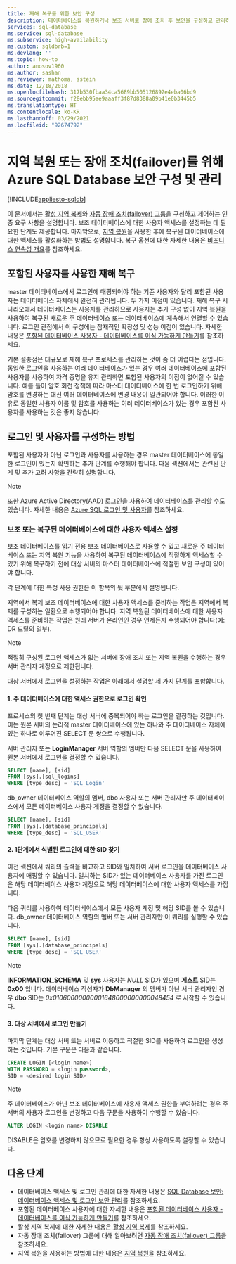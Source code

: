 ```yaml
---
title: 재해 복구를 위한 보안 구성
description: 데이터베이스를 복원하거나 보조 서버로 장애 조치 후 보안을 구성하고 관리하기 위한 보안 고려 사항을 설명합니다.
services: sql-database
ms.service: sql-database
ms.subservice: high-availability
ms.custom: sqldbrb=1
ms.devlang: ''
ms.topic: how-to
author: anosov1960
ms.author: sashan
ms.reviewer: mathoma, sstein
ms.date: 12/18/2018
ms.openlocfilehash: 317b530fbaa34ca5689bb505126892e4eba06bd9
ms.sourcegitcommit: f28ebb95ae9aaaff3f87d8388a09b41e0b3445b5
ms.translationtype: HT
ms.contentlocale: ko-KR
ms.lasthandoff: 03/29/2021
ms.locfileid: "92674792"
---
```

# <a name="configure-and-manage-azure-sql-database-security-for-geo-restore-or-failover"></a>지역 복원 또는 장애 조치(failover)를 위해 Azure SQL Database 보안 구성 및 관리
[!INCLUDE[appliesto-sqldb](../includes/appliesto-sqldb.md)]

이 문서에서는 [활성 지역 복제](active-geo-replication-overview.md)와 [자동 장애 조치(failover) 그룹](auto-failover-group-overview.md)을 구성하고 제어하는 인증 요구 사항을 설명합니다. 보조 데이터베이스에 대한 사용자 액세스를 설정하는 데 필요한 단계도 제공합니다. 마지막으로, [지역 복원](recovery-using-backups.md#geo-restore)을 사용한 후에 복구된 데이터베이스에 대한 액세스를 활성화하는 방법도 설명합니다. 복구 옵션에 대한 자세한 내용은 [비즈니스 연속성 개요](business-continuity-high-availability-disaster-recover-hadr-overview.md)를 참조하세요.

## <a name="disaster-recovery-with-contained-users"></a>포함된 사용자를 사용한 재해 복구

master 데이터베이스에서 로그인에 매핑되어야 하는 기존 사용자와 달리 포함된 사용자는 데이터베이스 자체에서 완전히 관리됩니다. 두 가지 이점이 있습니다. 재해 복구 시나리오에서 데이터베이스는 사용자를 관리하므로 사용자는 추가 구성 없이 지역 복원을 사용하여 복구된 새로운 주 데이터베이스 또는 데이터베이스에 계속해서 연결할 수 있습니다. 로그인 관점에서 이 구성에는 잠재적인 확장성 및 성능 이점이 있습니다. 자세한 내용은 [포함된 데이터베이스 사용자 - 데이터베이스를 이식 가능하게 만들기](/sql/relational-databases/security/contained-database-users-making-your-database-portable)를 참조하세요.

기본 절충점은 대규모로 재해 복구 프로세스를 관리하는 것이 좀 더 어렵다는 점입니다. 동일한 로그인을 사용하는 여러 데이터베이스가 있는 경우 여러 데이터베이스에 포함된 사용자를 사용하여 자격 증명을 유지 관리하면 포함된 사용자의 이점이 없어질 수 있습니다. 예를 들어 암호 회전 정책에 따라 마스터 데이터베이스에 한 번 로그인하기 위해 암호를 변경하는 대신 여러 데이터베이스에 변경 내용이 일관되어야 합니다. 이러한 이유로 동일한 사용자 이름 및 암호를 사용하는 여러 데이터베이스가 있는 경우 포함된 사용자를 사용하는 것은 좋지 않습니다.

## <a name="how-to-configure-logins-and-users"></a>로그인 및 사용자를 구성하는 방법

포함된 사용자가 아닌 로그인과 사용자를 사용하는 경우 master 데이터베이스에 동일한 로그인이 있는지 확인하는 추가 단계를 수행해야 합니다. 다음 섹션에서는 관련된 단계 및 추가 고려 사항을 간략히 설명합니다.

  >[!NOTE]
  > 또한 Azure Active Directory(AAD) 로그인을 사용하여 데이터베이스를 관리할 수도 있습니다. 자세한 내용은 [Azure SQL 로그인 및 사용자](./logins-create-manage.md)를 참조하세요.

### <a name="set-up-user-access-to-a-secondary-or-recovered-database"></a>보조 또는 복구된 데이터베이스에 대한 사용자 액세스 설정

보조 데이터베이스를 읽기 전용 보조 데이터베이스로 사용할 수 있고 새로운 주 데이터베이스 또는 지역 복원 기능을 사용하여 복구된 데이터베이스에 적절하게 액세스할 수 있기 위해 복구하기 전에 대상 서버의 마스터 데이터베이스에 적절한 보안 구성이 있어야 합니다.

각 단계에 대한 특정 사용 권한은 이 항목의 뒷 부분에서 설명됩니다.

지역에서 복제 보조 데이터베이스에 대한 사용자 액세스를 준비하는 작업은 지역에서 복제를 구성하는 일환으로 수행되어야 합니다. 지역 복원된 데이터베이스에 대한 사용자 액세스를 준비하는 작업은 원래 서버가 온라인인 경우 언제든지 수행되어야 합니다(예: DR 드릴의 일부).

> [!NOTE]
> 적절히 구성된 로그인 액세스가 없는 서버에 장애 조치 또는 지역 복원을 수행하는 경우 서버 관리자 계정으로 제한됩니다.

대상 서버에서 로그인을 설정하는 작업은 아래에서 설명할 세 가지 단계를 포함합니다.

#### <a name="1-determine-logins-with-access-to-the-primary-database"></a>1. 주 데이터베이스에 대한 액세스 권한으로 로그인 확인

프로세스의 첫 번째 단계는 대상 서버에 중복되어야 하는 로그인을 결정하는 것입니다. 이는 원본 서버의 논리적 master 데이터베이스에 있는 하나와 주 데이터베이스 자체에 있는 하나로 이루어진 SELECT 문 쌍으로 수행됩니다.

서버 관리자 또는 **LoginManager** 서버 역할의 멤버만 다음 SELECT 문을 사용하여 원본 서버에서 로그인을 결정할 수 있습니다.

```sql
SELECT [name], [sid]
FROM [sys].[sql_logins]
WHERE [type_desc] = 'SQL_Login'
```

db_owner 데이터베이스 역할의 멤버, dbo 사용자 또는 서버 관리자만 주 데이터베이스에서 모든 데이터베이스 사용자 계정을 결정할 수 있습니다.

```sql
SELECT [name], [sid]
FROM [sys].[database_principals]
WHERE [type_desc] = 'SQL_USER'
```

#### <a name="2-find-the-sid-for-the-logins-identified-in-step-1"></a>2. 1단계에서 식별된 로그인에 대한 SID 찾기

이전 섹션에서 쿼리의 출력을 비교하고 SID와 일치하여 서버 로그인을 데이터베이스 사용자에 매핑할 수 있습니다. 일치하는 SID가 있는 데이터베이스 사용자를 가진 로그인은 해당 데이터베이스 사용자 계정으로 해당 데이터베이스에 대한 사용자 액세스를 가집니다.

다음 쿼리를 사용하여 데이터베이스에서 모든 사용자 계정 및 해당 SID를 볼 수 있습니다. db_owner 데이터베이스 역할의 멤버 또는 서버 관리자만 이 쿼리를 실행할 수 있습니다.

```sql
SELECT [name], [sid]
FROM [sys].[database_principals]
WHERE [type_desc] = 'SQL_USER'
```

> [!NOTE]
> **INFORMATION_SCHEMA** 및 **sys** 사용자는 *NULL* SID가 있으며 **게스트** SID는 **0x00** 입니다. 데이터베이스 작성자가 **DbManager** 의 멤버가 아닌 서버 관리자인 경우 **dbo** SID는 *0x01060000000001648000000000048454* 로 시작할 수 있습니다.

#### <a name="3-create-the-logins-on-the-target-server"></a>3. 대상 서버에서 로그인 만들기

마지막 단계는 대상 서버 또는 서버로 이동하고 적절한 SID를 사용하여 로그인을 생성하는 것입니다. 기본 구문은 다음과 같습니다.

```sql
CREATE LOGIN [<login name>]
WITH PASSWORD = <login password>,
SID = <desired login SID>
```

> [!NOTE]
> 주 데이터베이스가 아닌 보조 데이터베이스에 사용자 액세스 권한을 부여하려는 경우 주 서버의 사용자 로그인을 변경하고 다음 구문을 사용하여 수행할 수 있습니다.
>
> ```sql
> ALTER LOGIN <login name> DISABLE
> ```
>
> DISABLE은 암호를 변경하지 않으므로 필요한 경우 항상 사용하도록 설정할 수 있습니다.

## <a name="next-steps"></a>다음 단계

* 데이터베이스 액세스 및 로그인 관리에 대한 자세한 내용은 [SQL Database 보안: 데이터베이스 액세스 및 로그인 보안 관리](logins-create-manage.md)를 참조하세요.
* 포함된 데이터베이스 사용자에 대한 자세한 내용은 [포함된 데이터베이스 사용자 - 데이터베이스를 이식 가능하게 만들기](/sql/relational-databases/security/contained-database-users-making-your-database-portable)를 참조하세요.
* 활성 지역 복제에 대한 자세한 내용은 [활성 지역 복제](active-geo-replication-overview.md)를 참조하세요.
* 자동 장애 조치(failover) 그룹에 대해 알아보려면 [자동 장애 조치(failover) 그룹](auto-failover-group-overview.md)을 참조하세요.
* 지역 복원을 사용하는 방법에 대한 내용은 [지역 복원](recovery-using-backups.md#geo-restore)을 참조하세요.